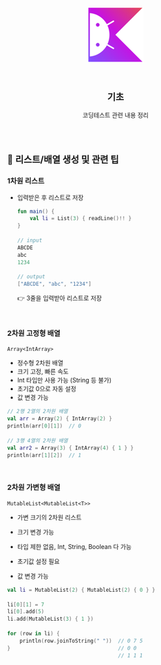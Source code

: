 <div align="center">
  <p>
    <img src="../README.assets/kotlin-hero.png">
  </p>
  <br>
  <h2>기초</h2>
  <p>코딩테스트 관련 내용 정리</p>
  <br>
  <br>
</div>




## 🔹 리스트/배열 생성 및 관련 팁

### 1차원 리스트

- 입력받은 후 리스트로 저장

  ```kotlin
  fun main() {
      val li = List(3) { readLine()!! }
  }
  
  // input
  ABCDE
  abc
  1234
  
  // output
  ["ABCDE", "abc", "1234"]
  ```
  
  👉 3줄을 입력받아 리스트로 저장
  

<br>

### 2차원 고정형 배열

`Array<IntArray>`

- 정수형 2차원 배열
- 크기 고정, 빠른 속도
- Int 타입만 사용 가능 (String 등 불가)
- 초기값 0으로 자동 설정
- 값 변경 가능

```kotlin
// 2행 2열의 2차원 배열
val arr = Array(2) { IntArray(2) }
println(arr[0][1])  // 0

// 3행 4열의 2차원 배열
val arr2 = Array(3) { IntArray(4) { 1 } }
println(arr[1][2])  // 1
```

<br>

### 2차원 가변형 배열

`MutableList<MutableList<T>>`

- 가변 크기의 2차원 리스트
- 크기 변경 가능
- 타입 제한 없음, Int, String, Boolean 다 가능
- 초기값 설정 필요

- 값 변경 가능

```kotlin
val li = MutableList(2) { MutableList(2) { 0 } }

li[0][1] = 7
li[0].add(5)
li.add(MutableList(3) { 1 })

for (row in li) {
    println(row.joinToString(" "))  // 0 7 5
}                                   // 0 0
                                    // 1 1 1
```

